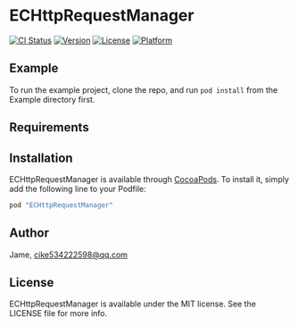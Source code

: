 # ECHttpRequestManager

[![CI Status](http://img.shields.io/travis/Jame/ECHttpRequestManager.svg?style=flat)](https://travis-ci.org/Jame/ECHttpRequestManager)
[![Version](https://img.shields.io/cocoapods/v/ECHttpRequestManager.svg?style=flat)](http://cocoapods.org/pods/ECHttpRequestManager)
[![License](https://img.shields.io/cocoapods/l/ECHttpRequestManager.svg?style=flat)](http://cocoapods.org/pods/ECHttpRequestManager)
[![Platform](https://img.shields.io/cocoapods/p/ECHttpRequestManager.svg?style=flat)](http://cocoapods.org/pods/ECHttpRequestManager)

## Example

To run the example project, clone the repo, and run `pod install` from the Example directory first.

## Requirements

## Installation

ECHttpRequestManager is available through [CocoaPods](http://cocoapods.org). To install
it, simply add the following line to your Podfile:

```ruby
pod "ECHttpRequestManager"
```

## Author

Jame, cike534222598@qq.com

## License

ECHttpRequestManager is available under the MIT license. See the LICENSE file for more info.
